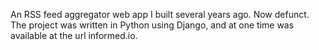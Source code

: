 An RSS feed aggregator web app I built several years ago. Now defunct. The project was written in Python using Django, and at one time was available at the url informed.io.
